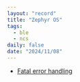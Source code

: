 ```yaml
---
layout: "record"
title: "Zephyr OS"
tags:
  - ble
  - ncs
daily: false
date: "2024/11/08"
---
```


* [Fatal error handling](fatal_error.md)
